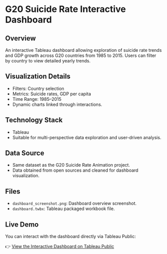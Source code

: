 # G20 Suicide Rate Interactive Dashboard

## Overview
An interactive Tableau dashboard allowing exploration of suicide rate trends and GDP growth across G20 countries from 1985 to 2015. Users can filter by country to view detailed yearly trends.

## Visualization Details
- Filters: Country selection
- Metrics: Suicide rates, GDP per capita
- Time Range: 1985–2015
- Dynamic charts linked through interactions.

## Technology Stack
- Tableau
- Suitable for multi-perspective data exploration and user-driven analysis.

## Data Source
- Same dataset as the G20 Suicide Rate Animation project.
- Data obtained from open sources and cleaned for dashboard visualization.

## Files
- `dashboard_screenshot.png`: Dashboard overview screenshot.
- `dashboard.twbx`: Tableau packaged workbook file.

## Live Demo

You can interact with the dashboard directly via Tableau Public:

👉 [View the Interactive Dashboard on Tableau Public](https://public.tableau.com/shared/NQP2Q9JB3?:display_count=n&:origin=viz_share_link)
